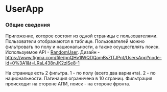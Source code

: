 # UserApp

### Общие сведения
Приложение, которое состоит из одной страницы с пользователями.
Пользователи отображаются в таблице. Пользователей можно фильтровать по полу и национальности, а также осуществлять поиск.
Используемое API - [RandomUser](https://randomuser.me/).
Дизайн - https://www.figma.com/file/pnQHv1lWQDQamBsZITJPnt/UsersApp?node-id=0%3A1&t=LRaL438nJK2zlSe8-1

На странице есть 2 фильтра. 1 - по полу (всего два варианта). 2 - по национальности. Пагинация ограничена в 10 страниц.
Фильтрация происходит на стороне АПИ, поиск - на стороне фронта.

